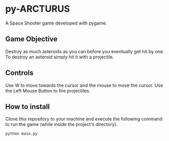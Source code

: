 # py-ARCTURUS
A Space Shooter game developed with pygame.

## Game Objective
Destroy as much asteroids as you can before you eventually get hit by one. To destroy an asteroid simply hit it with a projectile.

## Controls
Use W to move towards the cursor and the mouse to move the cursor.
Use the Left Mouse Button to fire projectiles.

## How to install
Clone this repository to your machine and execute the following command to run the game (while inside the project's directory).
```bash
python main.py
```

